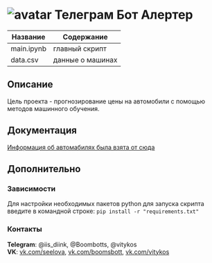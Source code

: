 #                ![avatar](https://sun1-13.userapi.com/s/v1/ig2/1r0-byxqFwdntyCx2i6Cxc7zn4yTw9oRDkcLqX789qs6OY9_IBqz2P08wtzp6K35BK9K_cJ-MtI9TyCBczcNCIWF.jpg?size=50x50&amp;quality=96&amp;crop=176,90,541,541&amp;ava=1)                                                    Телеграм Бот Алертер                             

Название            | Содержание
----------------    |----------------------
main.ipynb             | главный скрипт
data.csv                | данные о машинах

##                                                                    Описание

Цель проекта - прогнозирование цены на автомобили с помощью методов машинного обучения.


##                                                                    Документация

  [Информация об автомабилях была взята от сюда](https://www.avito.ru)
  
  
##                                                                    Дополнительно
###                                                                   Зависимости

  Для настройки необходимых пакетов python для запуска скрипта введите в командной строке:
  `pip install -r "requirements.txt"`
  
  
  
  
  
  
###                                                                    Контакты


  **Telegram**: @iis_diink, @Boombotts, @vitykos \
  **VK**: [vk.com/seelova](https://vk.com/iss_diink), [vk.com/boomsbott](https://vk.com/boomsbott), [vk.com/vitykos](https://vk.com/vitykos) 
  
  
